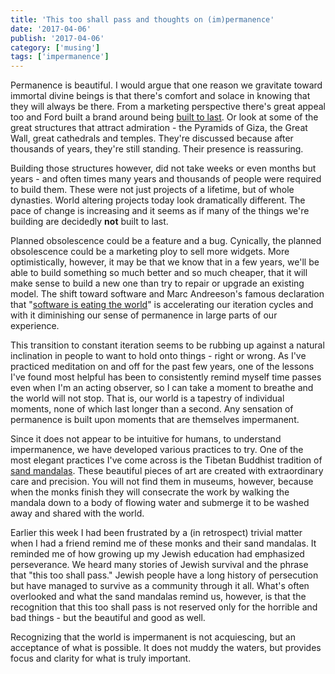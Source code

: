 ```yaml
---
title: 'This too shall pass and thoughts on (im)permanence'
date: '2017-04-06'
publish: '2017-04-06'
category: ['musing']
tags: ['impermanence']
---
```


Permanence is beautiful. I would argue that one reason we gravitate toward immortal divine beings is that there's comfort and solace in knowing that they will always be there. From a marketing perspective there's great appeal too and Ford built a brand around being [built to last](https://s-media-cache-ak0.pinimg.com/236x/b3/05/ea/b305ea34797d7fa57a7338c74f8ab7e5.jpg). Or look at some of the great structures that attract admiration - the Pyramids of Giza, the Great Wall, great cathedrals and temples. They're discussed because after thousands of years, they're still standing. Their presence is reassuring.

Building those structures however, did not take weeks or even months but years - and often times many years and thousands of people were required to build them. These were not just projects of a lifetime, but of whole dynasties. World altering projects today look dramatically different. The pace of change is increasing and it seems as if many of the things we're building are decidedly **not** built to last.

Planned obsolescence could be a feature and a bug. Cynically, the planned obsolescence could be a marketing ploy to sell more widgets. More optimistically, however, it may be that we know that in a few years, we'll be able to build something so much better and so much cheaper, that it will make sense to build a new one than try to repair or upgrade an existing model. The shift toward software and Marc Andreeson's famous declaration that "[software is eating the world](https://www.wsj.com/articles/SB10001424053111903480904576512250915629460)" is accelerating our iteration cycles and with it diminishing our sense of permanence in large parts of our experience.

This transition to constant iteration seems to be rubbing up against a natural inclination in people to want to hold onto things - right or wrong. As I've practiced meditation on and off for the past few years, one of the lessons I've found most helpful has been to consistently remind myself time passes even when I'm an acting observer, so I can take a moment to breathe and the world will not stop. That is, our world is a tapestry of individual moments, none of which last longer than a second. Any sensation of permanence is built upon moments that are themselves impermanent.

Since it does not appear to be intuitive for humans, to understand impermanence, we have developed various practices to try. One of the most elegant practices I've come across is the Tibetan Buddhist tradition of [sand mandalas](https://www.google.com/search?q=sand+mandala&espv=2&source=lnms&tbm=isch&sa=X&ved=0ahUKEwit0aqvlJHTAhVjiFQKHWeCAkYQ_AUIBigB&biw=1366&bih=638). These beautiful pieces of art are created with extraordinary care and precision. You will not find them in museums, however, because when the monks finish they will consecrate the work by walking the mandala down to a body of flowing water and submerge it to be washed away and shared with the world.

Earlier this week I had been frustrated by a (in retrospect) trivial matter when I had a friend remind me of these monks and their sand mandalas. It reminded me of how growing up my Jewish education had emphasized perseverance. We heard many stories of Jewish survival and the phrase that "this too shall pass." Jewish people have a long history of persecution but have managed to survive as a community through it all. What's often overlooked and what the sand mandalas remind us, however, is that the recognition that this too shall pass is not reserved only for the horrible and bad things - but the beautiful and good as well.

Recognizing that the world is impermanent is not acquiescing, but an acceptance of what is possible. It does not muddy the waters, but provides focus and clarity for what is truly important.

